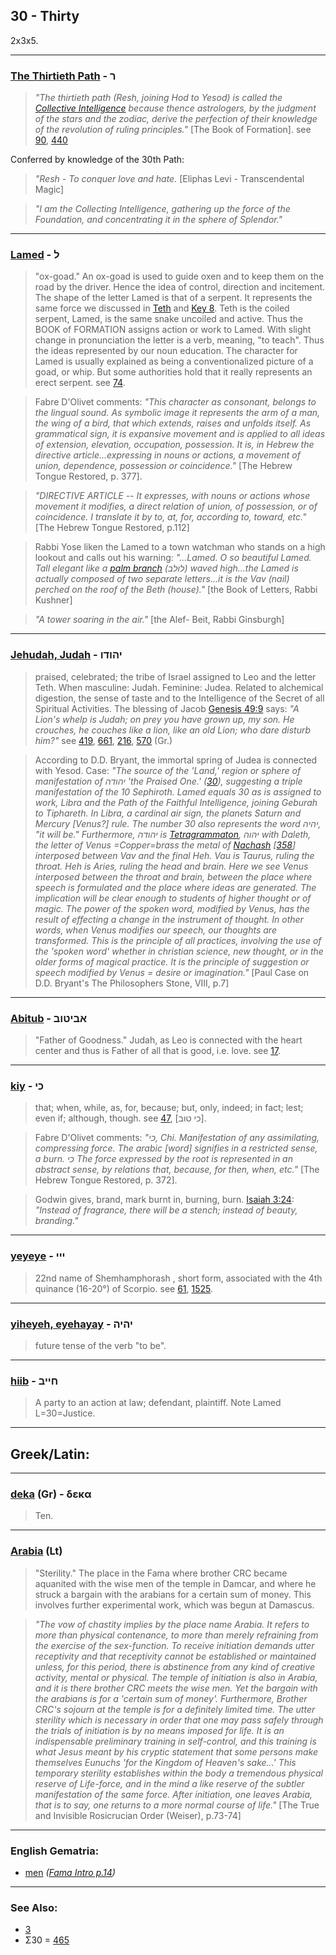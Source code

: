 ## 30 - Thirty
2x3x5.

---

### [The Thirtieth Path](/keys/R) - ר
> *"The thirtieth path (Resh, joining Hod to Yesod) is called the [Collective Intelligence](/keys/ShKL.KLLI) because thence astrologers, by the judgment of the stars and the zodiac, derive the perfection of their knowledge of the revolution of ruling principles."* [The Book of Formation]. see [90](90), [440](440)

Conferred by knowledge of the 30th Path:

> *"Resh - To conquer love and hate.* [Eliphas Levi - Transcendental Magic]

> *"I am the Collecting Intelligence, gathering up the force of the Foundation, and concentrating it in the sphere of Splendor."*

---

### [Lamed](/keys/L) - ל
> "ox-goad." An ox-goad is used to guide oxen and to keep them on the road by the driver. Hence the idea of control, direction and incitement. The shape of the letter Lamed is that of a serpent. It represents the same force we discussed in [Teth](/keys/T) and [Key 8](8). Teth is the coiled serpent, Lamed, is the same snake uncoiled and active. Thus the BOOK of FORMATION assigns action or work to Lamed. With slight change in pronunciation the letter is a verb, meaning, "to teach". Thus the ideas represented by our noun education. The character for Lamed is usually explained as being a conventionalized picture of a goad, or whip. But some authorities hold that it really represents an erect serpent. see [74](74).

> Fabre D'Olivet comments: *"This character as consonant, belongs to the lingual sound. As symbolic image it represents the arm of a man, the wing of a bird, that which extends, raises and unfolds itself. As grammatical sign, it is expansive movement and is applied to all ideas of extension, elevation, occupation, possession. It is, in Hebrew the directive article...expressing in nouns or actions, a movement of union, dependence, possession or coincidence."* [The Hebrew Tongue Restored, p. 377].

> *"DIRECTIVE ARTICLE -- It expresses, with nouns or actions whose movement it modifies, a direct relation of union, of possession, or of coincidence. I translate it by to, at, for, according to, toward, etc."* [The Hebrew Tongue Restored, p.112]

> Rabbi Yose liken the Lamed to a town watchman who stands on a high lookout and calls out his warning: *"...Lamed. O so beautiful Lamed. Tall elegant like a [palm branch](/keys/LVLB) (לולב) waved high...the Lamed is actually composed of two separate letters...it is the Vav (nail) perched on the roof of the Beth (house)."* [the Book of Letters, Rabbi Kushner]

> *"A tower soaring in the air."* [the Alef- Beit, Rabbi Ginsburgh]

---

### [Jehudah, Judah](/keys/IHVDV) - יהודו
> praised, celebrated; the tribe of Israel assigned to Leo and the letter Teth. When masculine: Judah. Feminine: Judea. Related to alchemical digestion, the sense of taste and to the Intelligence of the Secret of all Spiritual Activities. The blessing of Jacob [Genesis 49:9](http://biblehub.com//.htm) says: *"A Lion's whelp is Judah; on prey you have grown up, my son. He crouches, he couches like a lion, like an old Lion; who dare disturb him?"* see [419](419), [661](661), [216](216), [570](570) (Gr.)

> According to D.D. Bryant, the immortal spring of Judea is connected with Yesod. Case: *"The source of the 'Land,' region or sphere of manifestation of יהודה 'the Praised One.' ([30](30)), suggesting a triple manifestation of the 10 Sephiroth. Lamed equals 30 as is assigned to work, Libra and the Path of the Faithful Intelligence, joining Geburah to Tiphareth. In Libra, a cardinal air sign, the planets Saturn and Mercury [Venus?] rule. The number 30 also represents the word יהיה, "it will be." Furthermore, יהודה is [Tetragrammaton](/keys/IHVH), יהוה with Daleth, the letter of Venus =Copper=brass the metal of [Nachash](/keys/NChSh) [[358](358)] interposed between Vav and the final Heh. Vau is Taurus, ruling the throat. Heh is Aries, ruling the head and brain. Here we see Venus interposed between the throat and brain, between the place where speech is formulated and the place where ideas are generated. The implication will be clear enough to students of higher thought or of magic. The power of the spoken word, modified by Venus, has the result of effecting a change in the instrument of thought. In other words, when Venus modifies our speech, our thoughts are transformed. This is the principle of all practices, involving the use of the 'spoken word' whether in christian science, new thought, or in the older forms of magical practice. It is the principle of suggestion or speech modified by Venus = desire or imagination."* [Paul Case on D.D. Bryant's The Philosophers Stone, VIII, p.7]

---

### [Abitub](/keys/ABITVB) - אביטוב
> "Father of Goodness." Judah, as Leo is connected with the heart center and thus is Father of all that is good, i.e. love. see [17](17).

---

### [kiy](/keys/KI) - כי
> that; when, while, as, for, because; but, only, indeed; in fact; lest; even if; although, though. see [47](47), [כי טוב].

> Fabre D'Olivet comments: *"כי, Chi. Manifestation of any assimilating, compressing force. The arabic [word] signifies in a restricted sense, a burn. כי The force expressed by the root is represented in an abstract sense, by relations that, because, for then, when, etc."* [The Hebrew Tongue Restored, p. 372].

> Godwin gives, brand, mark burnt in, burning, burn. [Isaiah 3:24](http://biblehub.com/isaiah/3-24.htm): *"Instead of fragrance, there will be a stench; instead of beauty, branding."*

---

### [yeyeye](/keys/III) - ייי
> 22nd name of Shemhamphorash , short form, associated with the 4th quinance (16-20°) of Scorpio. see [61](61), [1525](1525).

---

### [yiheyeh, eyehayay](/keys/IHIH) - יהיה
> future tense of the verb "to be".

---

### [hiib](/keys/ChIIB) - חייב
> A party to an action at law; defendant, plaintiff. Note Lamed L=30=Justice.

---

## Greek/Latin:

---

### [deka](/greek?word=deka) (Gr) - δεκα
> Ten.

---

### [Arabia](/latin?word=Arabia) (Lt)
> "Sterility." The place in the Fama where brother CRC became aquanited with the wise men of the temple in Damcar, and where he struck a bargain with the arabians for a certain sum of money. This involves further experimental work, which was begun at Damascus.

> *"The vow of chastity implies by the place name Arabia. It refers to more than physical contenance, to more than merely refraining from the exercise of the sex-function. To receive initiation demands utter receptivity and that receptivity cannot be established or maintained unless, for this period, there is abstinence from any kind of creative activity, mental or physical. The temple of initiation is also in Arabia, and it is there brother CRC meets the wise men. Yet the bargain with the arabians is for a 'certain sum of money'. Furthermore, Brother CRC's sojourn at the temple is for a definitely limited time. The utter sterility which is necessary in order that one may pass safely through the trials of initiation is by no means imposed for life. It is an indispensable preliminary training in self-control, and this training is what Jesus meant by his cryptic statement that some persons make themselves Eunuchs 'for the Kingdom of Heaven's sake...' This temporary sterility establishes within the body a tremendous physical reserve of Life-force, and in the mind a like reserve of the subtler manifestation of the same force. After initiation, one leaves Arabia, that is to say, one returns to a more normal course of life."* [The True and Invisible Rosicrucian Order (Weiser), p.73-74]

---

### English Gematria:

- [men](/english?word=men) *([Fama Intro p.14](https://archive.org/stream/fameconfessionof00vaug#page/n14/mode/2up))*

---

### See Also:

- [3](3)
- Σ30 = [465](465)
